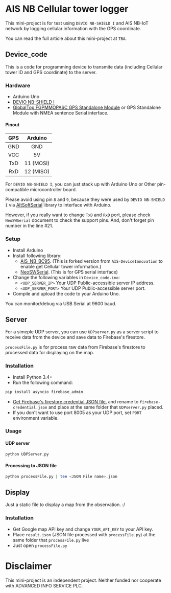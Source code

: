 # AIS NB Cellular tower logger

This mini-project is for test using `DEVIO NB-SHIELD I` and AIS NB-IoT network by logging cellular information with the GPS coordinate.

You can read the full article about this mini-project at `TBA`.

## Device_code

This is a code for programming device to transmite data (including Cellular tower ID and GPS coordinate) to the server.

### Hardware

- Arduino Uno
- [DEVIO NB-SHIELD I](https://www.blognone.com/node/100025)
- [GlobalTop FGPMMOPA6C GPS Standalone Module](https://cdn-shop.adafruit.com/datasheets/GlobalTop-FGPMMOPA6C-Datasheet-V0A-Preliminary.pdf) or GPS Standalone Module with NMEA sentence Serial interface.

#### Pinout

| GPS | Arduino   |
|:---:|:---------:|
| GND | GND       |
| VCC | 5V        |
| TxD | 11 (MOSI) |
| RxD | 12 (MISO) |

For `DEVIO NB-SHIELD I`, you can just stack up with Arduino Uno or Other pin-compatible microcontroller board.

Please avoid using pin `8` and `9`, because they were used by `DEVIO NB-SHIELD I` via [AltSoftSerial](https://www.pjrc.com/teensy/td_libs_AltSoftSerial.html) library to interface with Arduino.

However, if you really want to change `TxD` and `RxD` port, please check `NeoSWSerial` document to check the support pins. And, don't forget pin number in the line #21.

### Setup

- Install Arduino
- Install following library:
	* [AIS_NB_BC95](https://github.com/itpcc/AIS_NB_BC95). (This is forked version from `AIS-DeviceInnovation` to enable get Cellular tower information.)
	* [NeoSWSerial](https://github.com/SlashDevin/NeoSWSerial). (This is for GPS serial interface)
- Change the following variables in `Device_code.ino`:
	* `<UDP_SERVER_IP>` Your UDP Public-accessible server IP address.
	* `<UDP_SERVER_PORT>` Your UDP Public-accessible server port.
- Compile and upload the code to your Arduino Uno.

You can monitor/debug via USB Serial at 9600 baud.

## Server

For a simeple UDP server, you can use `UDPserver.py` as a server script to receive data from the device and save data to Firebase's firestore.

`processFile.py` is for process raw data from Firebase's firestore to processed data for displaying on the map.

### Installation

- Install Python 3.4+
- Run the following command: 
```bash
pip install asyncio firebase_admin
```
- [Get Firebase's firestore credential JSON file.](https://firebase.google.com/docs/firestore/quickstart) and rename to `firebase-credential.json` and place at the same folder that `UDPserver.py` placed.
- If you don't want to use port 8005 as your UDP port, set `PORT` environment variable.

### Usage

#### UDP server
```bash
python UDPServer.py
```

#### Processing to JSON file
```bash
python processFile.py | tee <JSON File name>.json
```

## Display

Just a static file to display a map from the observation. :/

### Installation

- Get Google map API key and change `YOUR_API_KEY` to your API key.
- Place `result.json` (JSON file  processed with `processFile.py`) at the same folder that `processFile.py` live
- Just open `processFile.py`

# Disclaimer

This mini-project is an independent project. Neither funded nor cooperate with ADVANCED INFO SERVICE PLC.
